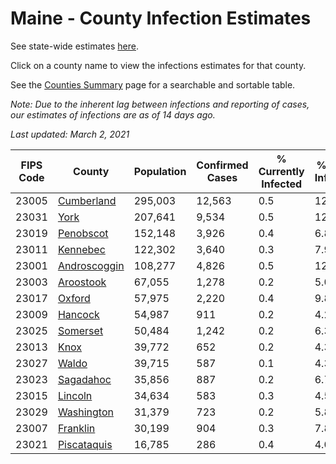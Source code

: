 # Maine - County Infection Estimates

See state-wide estimates [here](/infections/us-me).

Click on a county name to view the infections estimates for that county.

See the [Counties Summary](/infections/summary-counties) page for a searchable and sortable table.

*Note: Due to the inherent lag between infections and reporting of cases, our estimates of infections are as of 14 days ago.*

*Last updated: March 2, 2021*

|   FIPS Code |                       County |   Population |   Confirmed Cases |   % Currently Infected |   % Total Infected |
|-------------|------------------------------|--------------|-------------------|------------------------|--------------------|
|       23005 |     [Cumberland](cumberland) |      295,003 |            12,563 |                    0.5 |               12.4 |
|       23031 |                 [York](york) |      207,641 |             9,534 |                    0.5 |               12.5 |
|       23019 |       [Penobscot](penobscot) |      152,148 |             3,926 |                    0.4 |                6.8 |
|       23011 |         [Kennebec](kennebec) |      122,302 |             3,640 |                    0.3 |                7.9 |
|       23001 | [Androscoggin](androscoggin) |      108,277 |             4,826 |                    0.5 |               12.0 |
|       23003 |       [Aroostook](aroostook) |       67,055 |             1,278 |                    0.2 |                5.0 |
|       23017 |             [Oxford](oxford) |       57,975 |             2,220 |                    0.4 |                9.8 |
|       23009 |           [Hancock](hancock) |       54,987 |               911 |                    0.2 |                4.2 |
|       23025 |         [Somerset](somerset) |       50,484 |             1,242 |                    0.2 |                6.3 |
|       23013 |                 [Knox](knox) |       39,772 |               652 |                    0.2 |                4.3 |
|       23027 |               [Waldo](waldo) |       39,715 |               587 |                    0.1 |                4.3 |
|       23023 |       [Sagadahoc](sagadahoc) |       35,856 |               887 |                    0.2 |                6.7 |
|       23015 |           [Lincoln](lincoln) |       34,634 |               583 |                    0.3 |                4.5 |
|       23029 |     [Washington](washington) |       31,379 |               723 |                    0.2 |                5.8 |
|       23007 |         [Franklin](franklin) |       30,199 |               904 |                    0.3 |                7.8 |
|       23021 |   [Piscataquis](piscataquis) |       16,785 |               286 |                    0.4 |                4.0 |